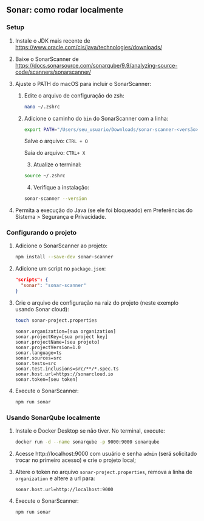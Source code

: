 ## Sonar: como rodar localmente

### Setup

1. Instale o JDK mais recente de https://www.oracle.com/cis/java/technologies/downloads/ 

2. Baixe o SonarScanner de https://docs.sonarsource.com/sonarqube/9.9/analyzing-source-code/scanners/sonarscanner/

3. Ajuste o PATH do macOS para incluir o SonarScanner:

	1. Edite o arquivo de configuração do zsh:

		```bash
		nano ~/.zshrc
		```

	 2. Adicione o caminho do `bin`  do SonarScanner com a linha:

		```bash
		export PATH="/Users/seu_usuario/Downloads/sonar-scanner-<versão>/bin:$PATH"
		```

		Salve o arquivo: `CTRL + O`

		Saia do arquivo: `CTRL+ X`

		3. Atualize o terminal:

		```bash
		source ~/.zshrc
		```

		4. Verifique a instalação:

		```bash
		sonar-scanner --version
		```

4. Permita a execução do Java (se ele foi bloqueado) em Preferências do Sistema > Segurança e Privacidade.

### Configurando o projeto

1. Adicione o SonarScanner ao projeto:

	```bash
	npm install --save-dev sonar-scanner
	```

2. Adicione um script no `package.json`:

	```json
	"scripts": {
	  "sonar": "sonar-scanner"
	}
	```

3. Crie o arquivo de configuração na raiz do projeto (neste exemplo usando Sonar cloud):

	```bash
	touch sonar-project.properties
	```

	```properties
	sonar.organization=[sua organization]
	sonar.projectKey=[sua project key]
	sonar.projectName=[seu projeto]
	sonar.projectVersion=1.0
	sonar.language=ts
	sonar.sources=src
	sonar.tests=src
	sonar.test.inclusions=src/**/*.spec.ts
	sonar.host.url=https://sonarcloud.io
	sonar.token=[seu token]
	```

4. Execute o SonarScanner:

	```bash
	npm run sonar
	```

### Usando SonarQube localmente

1.  Instale o Docker Desktop se não tiver. No terminal, execute:

	```bash
	docker run -d --name sonarqube -p 9000:9000 sonarqube
	```

2. Acesse http://localhost:9000 com usuário e senha `admin` (será solicitado trocar no primeiro acesso) e crie o projeto local;

3. Altere o token no arquivo `sonar-project.properties`, remova a linha de `organization` e altere a url para:

	```properties
	sonar.host.url=http://localhost:9000
	```

4. Execute o SonarScanner:

	```bash
	npm run sonar
	```

	
